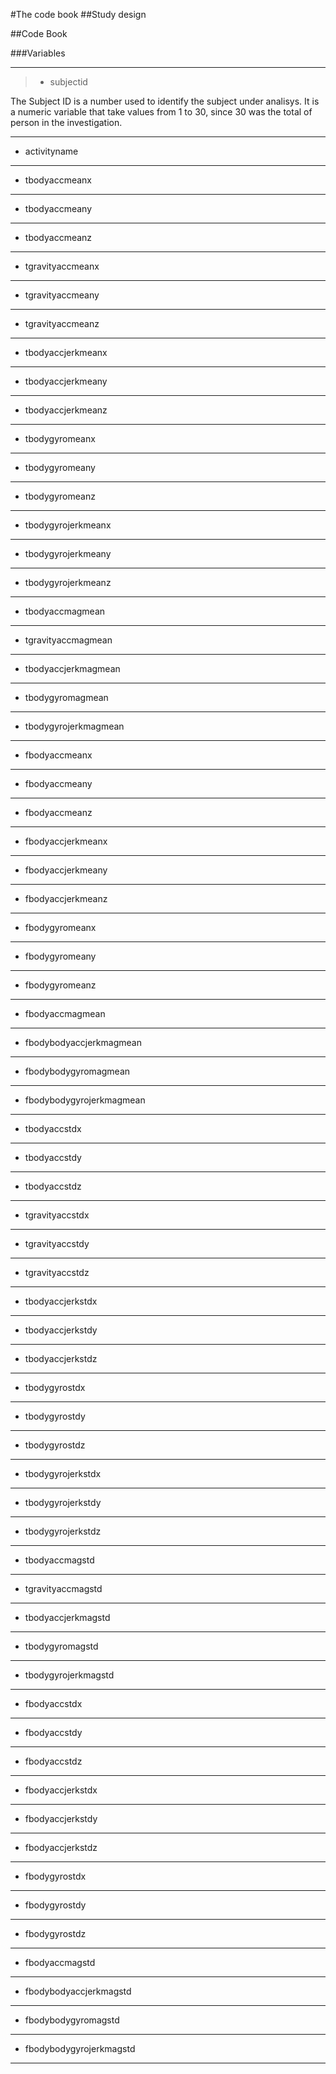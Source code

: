 #The code book
##Study design

##Code Book

###Variables

- - - 
> * subjectid 

The Subject ID is a number used to identify the subject under analisys. It is a numeric variable that take values from 1 to 30, since 30 was the total of person in the investigation.

- - -
* activityname

- - -
* tbodyaccmeanx

- - -
* tbodyaccmeany

- - -
* tbodyaccmeanz

- - -
* tgravityaccmeanx

- - -
* tgravityaccmeany

- - -
* tgravityaccmeanz

- - -
* tbodyaccjerkmeanx

- - -
* tbodyaccjerkmeany

- - -
* tbodyaccjerkmeanz

- - -
* tbodygyromeanx

- - -
* tbodygyromeany

- - -
* tbodygyromeanz

- - -
* tbodygyrojerkmeanx

- - -
* tbodygyrojerkmeany

- - -
* tbodygyrojerkmeanz

- - -
* tbodyaccmagmean

- - -
* tgravityaccmagmean

- - -
* tbodyaccjerkmagmean

- - -
* tbodygyromagmean

- - -
* tbodygyrojerkmagmean

- - -
* fbodyaccmeanx

- - -
* fbodyaccmeany

- - -
* fbodyaccmeanz

- - -
* fbodyaccjerkmeanx

- - -
* fbodyaccjerkmeany

- - -
* fbodyaccjerkmeanz

- - -
* fbodygyromeanx

- - -
* fbodygyromeany

- - -
* fbodygyromeanz

- - -
* fbodyaccmagmean

- - -
* fbodybodyaccjerkmagmean

- - -
* fbodybodygyromagmean

- - -
* fbodybodygyrojerkmagmean

- - -
* tbodyaccstdx

- - -
* tbodyaccstdy

- - -
* tbodyaccstdz

- - -
* tgravityaccstdx

- - -
* tgravityaccstdy

- - -
* tgravityaccstdz

- - -
* tbodyaccjerkstdx

- - -
* tbodyaccjerkstdy

- - -
* tbodyaccjerkstdz

- - -
* tbodygyrostdx

- - -
* tbodygyrostdy

- - -
* tbodygyrostdz

- - -
* tbodygyrojerkstdx

- - -
* tbodygyrojerkstdy

- - -
* tbodygyrojerkstdz

- - -
* tbodyaccmagstd

- - -
* tgravityaccmagstd

- - -
* tbodyaccjerkmagstd

- - -
* tbodygyromagstd

- - -
* tbodygyrojerkmagstd

- - -
* fbodyaccstdx

- - -
* fbodyaccstdy
- - -
* fbodyaccstdz
- - -
* fbodyaccjerkstdx
- - -
* fbodyaccjerkstdy
- - -
* fbodyaccjerkstdz
- - -
* fbodygyrostdx
- - -
* fbodygyrostdy
- - -
* fbodygyrostdz
- - -
* fbodyaccmagstd
- - -
* fbodybodyaccjerkmagstd
- - -
* fbodybodygyromagstd
- - -
* fbodybodygyrojerkmagstd
- - -
